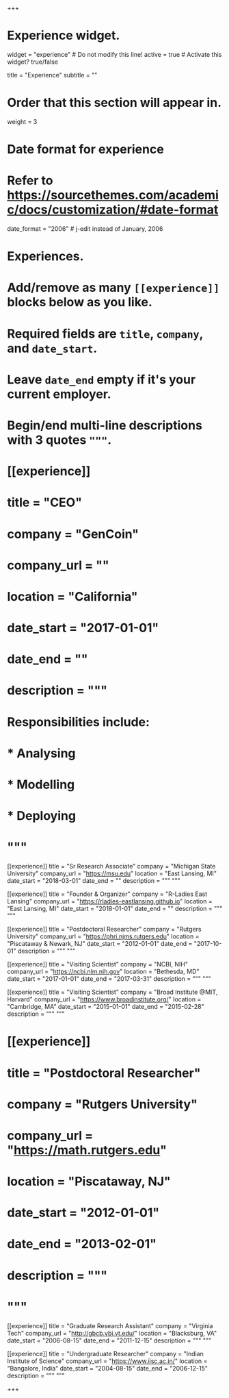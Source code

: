+++
# Experience widget.
widget = "experience"  # Do not modify this line!
active = true  # Activate this widget? true/false

title = "Experience"
subtitle = ""

# Order that this section will appear in.
weight = 3

# Date format for experience
#   Refer to https://sourcethemes.com/academic/docs/customization/#date-format
date_format = "2006" # j-edit instead of January, 2006

# Experiences.
#   Add/remove as many `[[experience]]` blocks below as you like.
#   Required fields are `title`, `company`, and `date_start`.
#   Leave `date_end` empty if it's your current employer.
#   Begin/end multi-line descriptions with 3 quotes `"""`.
# [[experience]]
#   title = "CEO"
#   company = "GenCoin"
#   company_url = ""
#   location = "California"
#   date_start = "2017-01-01"
#   date_end = ""
#   description = """
#   Responsibilities include:
#   
#   * Analysing
#   * Modelling
#   * Deploying
#   """

[[experience]]
  title = "Sr Research Associate"
  company = "Michigan State University"
  company_url = "https://msu.edu"
  location = "East Lansing, MI"
  date_start = "2018-03-01"
  date_end = ""
  description = """
  """

[[experience]]
  title = "Founder & Organizer"
  company = "R-Ladies East Lansing"
  company_url = "https://rladies-eastlansing.github.io"
  location = "East Lansing, MI"
  date_start = "2018-01-01"
  date_end = ""
  description = """
  """

[[experience]]
  title = "Postdoctoral Researcher"
  company = "Rutgers University"
  company_url = "https://phri.njms.rutgers.edu"
  location = "Piscataway & Newark, NJ"
  date_start = "2012-01-01"
  date_end = "2017-10-01"
  description = """
  """

[[experience]]
  title = "Visiting Scientist"
  company = "NCBI, NIH"
  company_url = "https://ncbi.nlm.nih.gov"
  location = "Bethesda, MD"
  date_start = "2017-01-01"
  date_end = "2017-03-31"
  description = """ """

[[experience]]
  title = "Visiting Scientist"
  company = "Broad Institute @MIT, Harvard"
  company_url = "https://www.broadinstitute.org/"
  location = "Cambridge, MA"
  date_start = "2015-01-01"
  date_end = "2015-02-28"
  description = """ """

# [[experience]]
#   title = "Postdoctoral Researcher"
#   company = "Rutgers University"
#   company_url = "https://math.rutgers.edu"
#   location = "Piscataway, NJ"
#   date_start = "2012-01-01"
#   date_end = "2013-02-01"
#   description = """
#   """

[[experience]]
  title = "Graduate Research Assistant"
  company = "Virginia Tech"
  company_url = "http://gbcb.vbi.vt.edu/"
  location = "Blacksburg, VA"
  date_start = "2006-08-15"
  date_end = "2011-12-15"
  description = """ """

[[experience]]
  title = "Undergraduate Researcher"
  company = "Indian Institute of Science"
  company_url = "https://www.iisc.ac.in/"
  location = "Bangalore, India"
  date_start = "2004-08-15"
  date_end = "2006-12-15"
  description = """ """

+++
